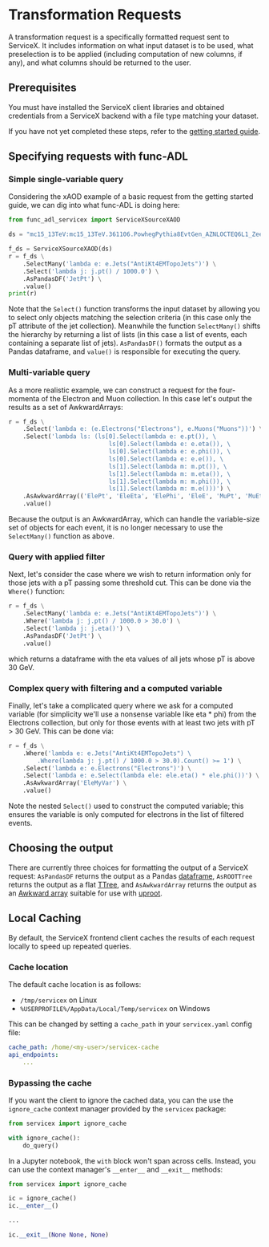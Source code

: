 # Transformation Requests

A transformation request is a specifically formatted request sent to ServiceX.
It includes information on what input dataset is to be used, 
what preselection is to be applied (including computation of new columns, 
if any), and what columns should be returned to the user.

## Prerequisites

You must have installed the ServiceX client libraries and obtained credentials 
from a ServiceX backend with a file type matching your dataset.

If you have not yet completed these steps, refer to the 
[getting started guide](getting-started.md).

## Specifying requests with func-ADL

### Simple single-variable query

Considering the xAOD example of a basic request from the getting started guide, we can dig into what func-ADL is doing here:

```python
from func_adl_servicex import ServiceXSourceXAOD

ds = "mc15_13TeV:mc15_13TeV.361106.PowhegPythia8EvtGen_AZNLOCTEQ6L1_Zee.merge.DAOD_STDM3.e3601_s2576_s2132_r6630_r6264_p2363_tid05630052_00"

f_ds = ServiceXSourceXAOD(ds)
r = f_ds \
    .SelectMany('lambda e: e.Jets("AntiKt4EMTopoJets")') \
    .Select('lambda j: j.pt() / 1000.0') \
    .AsPandasDF('JetPt') \
    .value()
print(r)
```

Note that the ``Select()`` function transforms the input dataset by allowing you to select only
objects matching the selection criteria (in this case only the pT attribute of the jet collection).
Meanwhile the function ``SelectMany()`` shifts the hierarchy by returning a list of lists (in this
case a list of events, each containing a separate list of jets). ``AsPandasDF()`` formats the
output as a Pandas dataframe, and ``value()`` is responsible for executing the query.

### Multi-variable query

As a more realistic example, we can construct a request for the four-momenta of the Electron and
Muon collection. In this case let's output the results as a set of AwkwardArrays:

```python
r = f_ds \
    .Select('lambda e: (e.Electrons("Electrons"), e.Muons("Muons"))') \
    .Select('lambda ls: (ls[0].Select(lambda e: e.pt()), \
                            ls[0].Select(lambda e: e.eta()), \
                            ls[0].Select(lambda e: e.phi()), \
                            ls[0].Select(lambda e: e.e()), \
                            ls[1].Select(lambda m: m.pt()), \
                            ls[1].Select(lambda m: m.eta()), \
                            ls[1].Select(lambda m: m.phi()), \
                            ls[1].Select(lambda m: m.e()))') \
    .AsAwkwardArray(('ElePt', 'EleEta', 'ElePhi', 'EleE', 'MuPt', 'MuEta', 'MuPhi', 'MuE')) \
    .value()
```

Because the output is an AwkwardArray, which can handle the variable-size set of objects for each
event, it is no longer necessary to use the ``SelectMany()`` function as above.

### Query with applied filter

Next, let's consider the case where we wish to return information only for those jets with a pT
passing some threshold cut. This can be done via the ``Where()`` function:

```python
r = f_ds \
    .SelectMany('lambda e: e.Jets("AntiKt4EMTopoJets")') \
    .Where('lambda j: j.pt() / 1000.0 > 30.0') \
    .Select('lambda j: j.eta()') \
    .AsPandasDF('JetPt') \
    .value()
```

which returns a dataframe with the eta values of all jets whose pT is above 30 GeV.

### Complex query with filtering and a computed variable

Finally, let's take a complicated query where we ask for a computed variable (for simplicity we'll
use a nonsense variable like eta * phi) from the Electrons collection, but only for those events
with at least two jets with pT > 30 GeV. This can be done via:

```python
r = f_ds \
    .Where('lambda e: e.Jets("AntiKt4EMTopoJets") \
        .Where(lambda j: j.pt() / 1000.0 > 30.0).Count() >= 1') \
    .Select('lambda e: e.Electrons("Electrons")') \
    .Select('lambda e: e.Select(lambda ele: ele.eta() * ele.phi())') \
    .AsAwkwardArray('EleMyVar') \
    .value()
```

Note the nested ``Select()`` used to construct the computed variable; this ensures the variable is
only computed for electrons in the list of filtered events.

## Choosing the output

There are currently three choices for formatting the output of a ServiceX request: ``AsPandasDF``
returns the output as a Pandas
[dataframe](https://pandas.pydata.org/pandas-docs/stable/reference/api/pandas.DataFrame.html),
``AsROOTTree`` returns the output as a flat
[TTree](https://root.cern.ch/doc/master/classTTree.html), and ``AsAwkwardArray`` returns the output
as an [Awkward array](https://github.com/scikit-hep/awkward-array) suitable for use with
[uproot](https://github.com/scikit-hep/uproot).

## Local Caching

By default, the ServiceX frontend client caches the results of each request
locally to speed up repeated queries.

### Cache location

The default cache location is as follows:
- `/tmp/servicex` on Linux
- `%USERPROFILE%/AppData/Local/Temp/servicex` on Windows

This can be changed by setting a `cache_path` in your `servicex.yaml` config file:
```yaml
cache_path: /home/<my-user>/servicex-cache
api_endpoints:
    ...
```

### Bypassing the cache

If you want the client to ignore the cached data, you can the use the 
`ignore_cache` context manager provided by the `servicex` package:
```python
from servicex import ignore_cache

with ignore_cache():
    do_query()
```

In a Jupyter notebook, the `with` block won't span across cells.
Instead, you can use the context manager's `__enter__` and `__exit__` methods:
```python
from servicex import ignore_cache

ic = ignore_cache()
ic.__enter__()

...

ic.__exit__(None None, None)
```